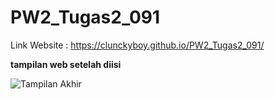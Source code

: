 # PW2_Tugas2_091

Link Website : https://clunckyboy.github.io/PW2_Tugas2_091/

**tampilan web setelah diisi**

![Tampilan Akhir](https://github.com/user-attachments/assets/e052748f-c721-451e-8913-2413c8318840)
